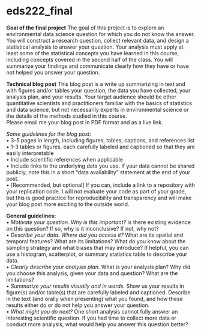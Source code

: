 # eds222_final

**Goal of the final project**
The goal of this project is to explore an environmental data science question for which you do not know the answer. You will construct a research question, collect relevant data, and design a statistical analysis to answer your question. Your analysis must apply at least some of the statistical concepts you have learned in this course, including concepts covered in the second half of the class. You will summarize your findings and communicate clearly how they have or have not helped you answer your question.

**Technical blog post**
This blog post is a write up summarizing in text and with figures and/or tables your question, the data you have collected, your analysis plan, and your results. Your target audience should be other quantitative scientists and practitioners familiar with the basics of statistics and data science, but not necessarily experts in environmental science or the details of the methods studied in this course.<br>
Please email me your blog post in PDF format and as a live link.<br>

*Some guidelines for the blog post:*<br>
• 3-5 pages in length, including figures, tables, captions, and references list<br>
• 1-3 tables or figures, each carefully labeled and captioned so that they are easily interpretable<br>
• Include scientific references when applicable<br>
• Include links to the underlying data you use. If your data cannot be shared publicly, note this in a short “data availability” statement at the end of your post.<br>
• [Recommended, but optional] If you can, include a link to a repository with your replication code. I will not evaluate your code as part of your grade, but this is good practice for reproducibility and transparency and will make your blog post more exciting to the outside world.<br>

**General guidelines:**<br>
• *Motivate your question. Why is this important?* Is there existing evidence on this question? If so, why is it inconclusive? If not, why not?<br>
• *Describe your data. Where did you access it?* What are its spatial and temporal features? What are its limitations? What do you know about the sampling strategy and what biases that may introduce? If helpful, you can use a histogram, scatterplot, or summary statistics table to describe your data.<br>
• *Clearly describe your analysis plan.* What is your analysis plan? Why did you choose this analysis, given your data and question? What are the limitations?<br>
• *Summarize your results visually and in words.* Show us your results in figure(s) and/or table(s) that are carefully labeled and captioned. Describe in the text (and orally when presenting) what you found, and how these results either do or do not help you answer your question.<br>
• *What might you do next?* One short analysis cannot fully answer an interesting scientific question. If you had time to collect more data or conduct more analysis, what would help you answer this question better?<br>